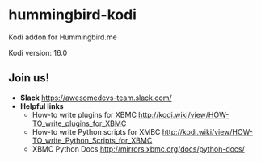 # hummingbird-kodi
Kodi addon for Hummingbird.me

Kodi version: 16.0

## Join us!
* **Slack** https://awesomedevs-team.slack.com/
* **Helpful links**
    * How-to write plugins for XBMC http://kodi.wiki/view/HOW-TO_write_plugins_for_XBMC
    * How-to write Python scripts for XMBC http://kodi.wiki/view/HOW-TO_write_Python_Scripts_for_XBMC
    * XBMC Python Docs http://mirrors.xbmc.org/docs/python-docs/
